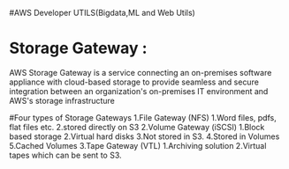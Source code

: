#AWS Developer UTILS(Bigdata,ML and Web Utils)

# Storage Gateway :

AWS Storage Gateway is a service connecting an on-premises software appliance with cloud-based storage to provide seamless and secure integration between an organization's on-premises IT environment and AWS's storage infrastructure


#Four types of Storage Gateways
	1.File Gateway (NFS)
		1.Word files, pdfs, flat files etc.
		2.stored directly on S3
	2.Volume Gateway (iSCSI)
		1.Block based storage
		2.Virtual hard disks
		3.Not stored in S3.
		4.Stored in Volumes
		5.Cached Volumes
	3.Tape Gateway (VTL)
		1.Archiving solution
		2.Virtual tapes which can be sent to S3.